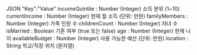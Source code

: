 JSON "Key":"Value" 
incomeQuintile : Number (Integer)	소득 분위 (1~10)
currentIncome : Number (Integer)	현재 월 소득 (단위: 만원)
familyMembers : Number (Integer)	가족 인원 수
childrenCount : Number (Integer)	자녀 수
isMarried : Boolean	기혼 여부 (true 또는 false)
age : Number (Integer)	현재 나이
availableBudget : Number (Integer)	사용 가능한 예산 (단위: 만원)
location : String	학교/직장 위치 (문자열)